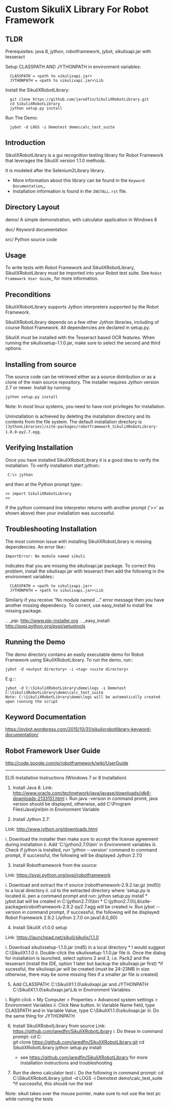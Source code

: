 Custom SikuliX Library For Robot Framework
==================================================

TLDR
-----------
Prerequisites: java 8, jython, robotframework, jybot, sikulixapi.jar with tesseract

Setup CLASSPATH AND JYTHONPATH in environment variables:

      CLASSPATH = <path to sikulixapi.jar>
      JYTHONPATH = <path to sikulixapi.jar>\Lib

Install the SikuliXRobotLibrary:

      git clone https://github.com/jaredfin/SikuliXRobotLibrary.git
      cd SikuliXRobotLibrary
      jython setup.py install

Run The Demo:

      jybot -d LOGS -i Demotest demo\calc_test_suite

Introduction
------------

SikuliXRobotLibrary is a gui recognition testing library for Robot Framework
that leverages the SikuliX version 1.1.0 methods.

It is modeled after the Selenium2Library library.

- More information about this library can be found in the `Keyword Documentation`_.
- Installation information is found in the `INSTALL.rst` file.


Directory Layout
----------------

demo/
    A simple demonstration, with calculator application in Windows 8

doc/
    Keyword documentation

src/
    Python source code


Usage
-----

To write tests with Robot Framework and SikuliXRobotLibrary, 
SikuliXRobotLibrary must be imported into your Robot test suite.
See `Robot Framework User Guide`_ for more information.

Preconditions
-------------

SikuliXRobotLibrary supports Jython interpreters supported by the
Robot Framework.

SikuliXRobotLibrary depends on a few other Jython libraries, including
of course Robot Framework. All dependencies are declared in setup.py.

SikuliX must be installed with the Tesseract based OCR features. When running the sikulixsetup-1.1.0.jar,
make sure to select the second and third options.


Installing from source
----------------------

The source code can be retrieved either as a source distribution or as a clone
of the main source repository. The installer requires Jython version 2.7 or
newer. Install by running:

    jython setup.py install

Note: In most linux systems, you need to have root privileges for installation.

Uninstallation is achieved by deleting the installation directory and its
contents from the file system. The default installation directory is
`[JythonLibraries]/site-packages/robotframework_SikuliXRobotLibrary-1.0.0-py2.7.egg`.


Verifying Installation
----------------------

Once you have installed SikuliXRobotLibrary it is a good idea to verify the installation. To verify installation start jython::

     C:\> jython

and then at the Python prompt type::

    >> import SikuliXRobotLibrary
    >>

If the python command line interpretor returns with another prompt ('>>' as shown above) then your installation was successful.

Troubleshooting Installation
----------------------------

The most common issue with installing SikuliXRobotLibrary is missing dependencies. An error like::

    ImportError: No module named sikuli

indicates that you are missing the sikulixapi.jar package.  To correct this problem, install the sikulixapi.jar with tesseract
then add the following in the environment variables::

      CLASSPATH = <path to sikulixapi.jar>
      JYTHONPATH = <path to sikulixapi.jar>\Lib

Similarly if you receive "No module named ..." error message then you have another missing dependency.  To correct, use easy_install to install the missing package.

.. _pip: http://www.pip-installer.org
.. _easy_install: http://pypi.python.org/pypi/setuptools

Running the Demo
----------------

The demo directory contains an easily executable demo for Robot Framework
using SikuliXRobotLibrary. To run the demo, run::

    jybot -d <output directory> -i <tag> <suite directory>

E.g.::

    jybot -d C:\SikuliXRobotLibrary\demo\logs -i Demotest C:\SikuliXRobotLibrary\demo\calc_test_suite
    Note: C:\SikuliXRobotLibrary\demo\logs will be automatically created upon running the script
	

Keyword Documentation
---------------------- 
https://pybot.wordpress.com/2015/10/31/sikulixrobotlibrary-keyword-documentation/

Robot Framework User Guide
---------------------- 
http://code.google.com/p/robotframework/wiki/UserGuide

------------------------------
ELI5 Installation Instructions (Wiindows 7 or 8 Installation)

1. Install Java 8. 
Link: http://www.oracle.com/technetwork/java/javase/downloads/jdk8-downloads-2133151.html
i. Run java -version in command promt, java version should be displayed, otherwise, add C:\Program Files\Java\jre<version>\bin in Environment Variable

2. Install Jython 2.7:

Link: http://www.jython.org/downloads.html

i. Download the installer then make sure to accept the license agreement during installation
ii. Add 'C:\jython2.7.0\bin' in Environment variables
iii. Check if jython is installed, run 'jython --version' command in command prompt, if successful, the following will be displayed
      Jython 2.7.0

3. Install Robotframework from the source:

Link: https://pypi.python.org/pypi/robotframework

i. Download and extract the rf source (robotframework-2.9.2.tar.gz (md5)) to a local directory
ii. cd to the extracted directory where 'setup.py is located
iii. pen a command prompt and run: jython setup.py install
    * jybot.bat will be created in C:\jython2.7.0\bin
    * C:\jython2.7.0\Lib\site-packages\robotframework-2.9.2-py2.7.egg will be created
iv. Run jybot --version in command prompt, if successful, the following will be displayed:
    Robot Framework 2.9.2 (Jython 2.7.0 on java1.8.0_60)

4. Install SikuliX v1.0.0 setup

Link: https://launchpad.net/sikuli/sikulix/1.1.0

i. Download sikulixsetup-1.1.0.jar (md5) in a local directory
    * I would suggest C:\SikuliX1.1.0
ii. Double-click the sikulixsetup-1.1.0.jar file
iii. Once the dialog for installation is launched, select options 2 and 3, i.e. Pack2 and the tesseract (install the IDE, option 1 later but backup the sikulixapi.jar first)
    *if sucessful, the sikulixapi.jar will be created (must be 24-23MB in size otherwise, there may be some missing files if a smaller jar file is created)

5. Add CLASSPATH: C:\SikuliX1.1.0\sikulixapi.jar and JYTHONPATH: C:\SikuliX1.1.0\sikulixapi.jar\Lib in Environment Variables

i. Right-click > My Computer > Properties > Advanced system settings > Environment Variables
ii. Click New button. In Variable Name field, type CLASSPATH and in Variable Value, type C:\SikuliX1.1.0\sikulixapi.jar
iii. Do the same thing for JYTHONPATH

6. Install SikuliXRobotLibrary from source
Link: https://github.com/jaredfin/SikuliXRobotLibrary
i. Do these in command prompt:
    cd C:\
    git clone https://github.com/jaredfin/SikuliXRobotLibrary.git
    cd SikuliXRobotLibrary
    jython setup.py install

    * see https://github.com/jaredfin/SikuliXRobotLibrary for more installation instructions and troubleshooting

7. Run the demo calculator test
i. Do the following in command prompt:
    cd C:\SikuliXRobotLibrary
    jybot -d LOGS -i Demotest demo\calc_test_suite
    *if successful, this should run the test
    
Note: sikuli takes over the mouse pointer, make sure to not use the test pc while running the tests